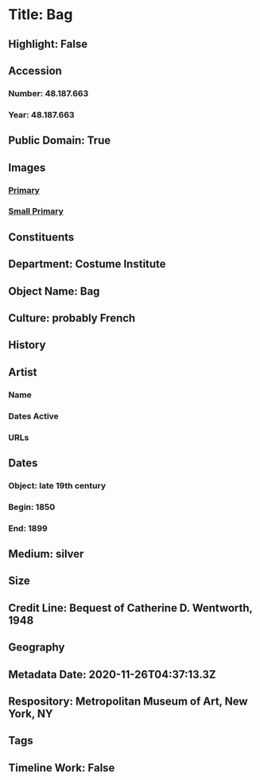 # Title: Bag
## Highlight: False
## Accession
### Number: 48.187.663
### Year: 48.187.663
## Public Domain: True
## Images
### [Primary](https://images.metmuseum.org/CRDImages/ci/original/48.187.663.jpg)
### [Small Primary](https://images.metmuseum.org/CRDImages/ci/web-large/48.187.663.jpg)
## Constituents
## Department: Costume Institute
## Object Name: Bag
## Culture: probably French
## History
## Artist
### Name
### Dates Active
### URLs
## Dates
### Object: late 19th century
### Begin: 1850
### End: 1899
## Medium: silver
## Size
## Credit Line: Bequest of Catherine D. Wentworth, 1948
## Geography
## Metadata Date: 2020-11-26T04:37:13.3Z
## Respository: Metropolitan Museum of Art, New York, NY
## Tags
## Timeline Work: False